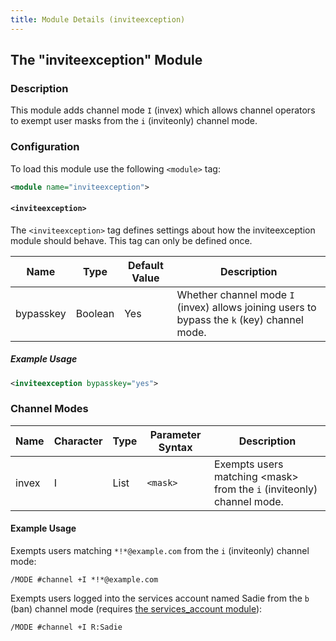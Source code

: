 ```yaml
---
title: Module Details (inviteexception)
---
```


## The "inviteexception" Module

### Description

This module adds channel mode `I` (invex) which allows channel operators to exempt user masks from the `i` (inviteonly) channel mode.

### Configuration

To load this module use the following `<module>` tag:

```xml
<module name="inviteexception">
```

#### `<inviteexception>`

The `<inviteexception>` tag defines settings about how the inviteexception module should behave. This tag can only be defined once.

Name      | Type    | Default Value | Description
--------- | ------- | ------------- | -----------
bypasskey | Boolean | Yes           | Whether channel mode `I` (invex) allows joining users to bypass the `k` (key) channel mode.

##### Example Usage

```xml
<inviteexception bypasskey="yes">
```

### Channel Modes

Name  | Character | Type | Parameter Syntax | Description
----- | --------- | ---- | ---------------- | -----------
invex | I         | List | `<mask>`         | Exempts users matching &lt;mask&gt; from the `i` (inviteonly) channel mode.

#### Example Usage

Exempts users matching `*!*@example.com` from the `i` (inviteonly) channel mode:

```plaintext
/MODE #channel +I *!*@example.com
```

Exempts users logged into the services account named Sadie from the `b` (ban) channel mode (requires [the services_account module](/3/modules/services_account)):

```plaintext
/MODE #channel +I R:Sadie
```
